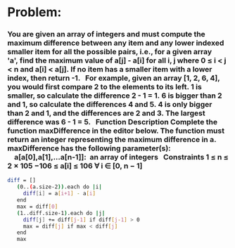 # Problem:

### You are given an array of integers and must compute the maximum difference between any item and any lower indexed smaller item for all the possible pairs, i.e., for a given array 'a', find the maximum value of a[j] - a[i] for all i, j where 0 ≤ i < j < n and a[i] < a[j]. If no item has a smaller item with a lower index, then return -1.   For example, given an array [1, 2, 6, 4], you would first compare 2 to the elements to its left. 1 is smaller, so calculate the difference 2 - 1 = 1. 6 is bigger than 2 and 1, so calculate the differences 4 and 5. 4 is only bigger than 2 and 1, and the differences are 2 and 3. The largest difference was 6 - 1 = 5.   Function Description Complete the function maxDifference in the editor below. The function must return an integer representing the maximum difference in a.   maxDifference has the following parameter(s):     a[a[0],a[1],...a[n-1]]:  an array of integers   Constraints 1 ≤ n ≤ 2 × 105 −106 ≤ a[i] ≤ 106 ∀ i ∈ [0, n − 1]


```sh
diff = []
   (0..(a.size-2)).each do |i|
     diff[i] = a[i+1] - a[i]
   end
   max = diff[0]
   (1..diff.size-1).each do |j|
     diff[j] += diff[j-1] if diff[j-1] > 0
     max = diff[j] if max < diff[j]
   end
   max
```
